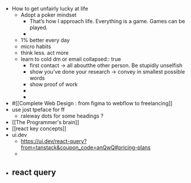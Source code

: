 - How to get unfairly lucky at life
	- Adopt a poker mindset
		- That’s how I approach life. Everything is a game. Games can be played.
		-
	- 1% better every day
	- micro habits
	- think less. act more
	- learn to cold dm or email
	  collapsed:: true
		- first contact -> all aboutthe other person. Be stupidly unselfish
		- show you've done your research -> convey in smallest possible words
		- show proof of work
		-
		-
- #[[Complete Web Design : from figma to webflow to freelancing]]
- use jost tpeface for ff
	- raleway dots for some headings ?
- [[The Programmer's brain]]
- [[react key concepts]]
- ui.dev
	- https://ui.dev/react-query?from=tanstack&coupon_code=anQwQ#pricing-plans
	-
- react query
	-